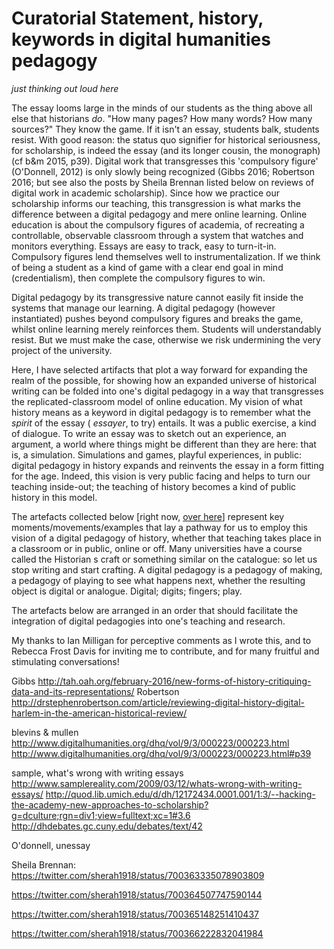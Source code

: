 # Curatorial Statement, history, keywords in digital humanities pedagogy

_just thinking out loud here_

The essay looms large in the minds of our students as the thing above all else that historians _do_. "How many pages? How many words? How many sources?" They know the game. If it isn't an essay, students balk, students resist. With good reason: the status quo signifier for historical seriousness, for scholarship, is indeed the essay (and its longer cousin, the monograph)(cf b&m 2015, p39). Digital work that transgresses this 'compulsory figure' (O'Donnell, 2012) is only slowly being recognized (Gibbs 2016; Robertson 2016; but see also the posts by Sheila Brennan listed below on reviews of digital work in academic scholarship). Since how we practice our scholarship informs our teaching, this transgression is what marks the difference between a digital pedagogy and mere online learning.  Online education is about the compulsory figures of academia, of recreating a controllable, observable classroom through a system that watches and monitors everything.  Essays are easy to track, easy to turn-it-in. Compulsory figures lend themselves well to instrumentalization. If we think of being a student as a kind of game with a clear end goal in mind (credentialism), then complete the compulsory figures to win.

Digital pedagogy by its transgressive nature cannot easily fit inside the systems that manage our learning. A digital pedagogy (however instantiated) pushes beyond compulsory figures and breaks the game, whilst online learning merely reinforces them. Students will understandably resist. But we must make the case, otherwise we risk undermining the very project of the university.

Here, I have selected artifacts that plot a way forward for expanding the realm of the possible, for showing how an expanded universe of historical writing can be folded into one's digital pedagogy in a way that transgresses the replicated-classroom model of online education.  My vision of what history means as a keyword in digital pedagogy is to remember what the _spirit_ of the essay ( _essayer_, to try) entails. It was a public exercise, a kind of dialogue. To write an essay was to sketch out an experience, an argument, a world where things might be different than they are here: that is, a simulation. Simulations and games, playful experiences, in public: digital pedagogy in history expands and reinvents the essay in a form fitting for the age. Indeed, this vision is very public facing and helps to turn our teaching inside-out; the teaching of history becomes a kind of public history in this model.

The artefacts collected below [right now, [over here](https://github.com/shawngraham/graham-for-keywords/blob/master/short-list-artefacts.md)] represent key moments/movements/examples that lay a pathway for us to employ this vision of a digital pedagogy of history, whether that teaching takes place in a classroom or in public, online or off. Many universities have a course called the Historian s craft or something similar on the catalogue: so let us stop writing and start crafting. A digital pedagogy is a pedagogy of making, a pedagogy of playing to see what happens next, whether the resulting object is digital or analogue. Digital; digits; fingers; play.

The artefacts below are arranged in an order that should facilitate the integration of digital pedagogies into one's teaching and research.

My thanks to Ian Milligan for perceptive comments as I wrote this, and to Rebecca Frost Davis for inviting me to contribute, and for many fruitful and stimulating conversations!

Gibbs http://tah.oah.org/february-2016/new-forms-of-history-critiquing-data-and-its-representations/
Robertson http://drstephenrobertson.com/article/reviewing-digital-history-digital-harlem-in-the-american-historical-review/

blevins & mullen http://www.digitalhumanities.org/dhq/vol/9/3/000223/000223.html
http://www.digitalhumanities.org/dhq/vol/9/3/000223/000223.html#p39


sample, what's wrong with writing essays
http://www.samplereality.com/2009/03/12/whats-wrong-with-writing-essays/
http://quod.lib.umich.edu/d/dh/12172434.0001.001/1:3/--hacking-the-academy-new-approaches-to-scholarship?g=dculture;rgn=div1;view=fulltext;xc=1#3.6
http://dhdebates.gc.cuny.edu/debates/text/42

O'donnell, unessay

Sheila Brennan:
https://twitter.com/sherah1918/status/700363335078903809

https://twitter.com/sherah1918/status/700364507747590144

https://twitter.com/sherah1918/status/700365148251410437

https://twitter.com/sherah1918/status/700366222832041984
